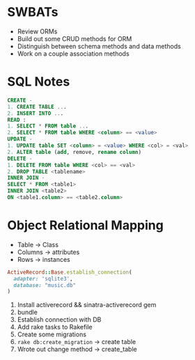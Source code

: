 # SWBATs
- Review ORMs
- Build out some CRUD methods for ORM
- Distinguish between schema methods and data methods
- Work on a couple association methods

# SQL Notes
```SQL
CREATE - 
1. CREATE TABLE ...
2. INSERT INTO ...
READ :
1. SELECT * FROM table ...
2. SELECT * FROM table WHERE <column> == <value>
UPDATE - 
1. UPDATE table SET <column> = <value> WHERE <col> = <val>
2. ALTER table (add, remove, rename column)
DELETE - 
1. DELETE FROM table WHERE <col> == <val>
2. DROP TABLE <tablename>
INNER JOIN - 
SELECT * FROM <table1>
INNER JOIN <table2>
ON <table1.column> == <table2.column>
```

# Object Relational Mapping
- Table -> Class
- Columns -> attributes
- Rows -> instances

```Ruby
ActiveRecord::Base.establish_connection(
  adapter: 'sqlite3',
  database: "music.db"
)
```

1. Install activerecord && sinatra-activerecord gem
2. bundle
3. Establish connection with DB
4. Add rake tasks to Rakefile
5. Create some migrations
6. `rake db:create_migration` -> create table
7. Wrote out change method -> create_table
